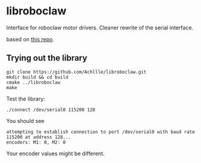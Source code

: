 # libroboclaw

Interface for roboclaw motor drivers. Cleaner rewrite of the serial interface.

based on [this repo](https://github.com/csvance/roboclaw).


## Trying out the library

```
git clone https://github.com/Achllle/libroboclaw.git
mkdir build && cd build
cmake ../libroboclaw
make
```

Test the library:
```
./connect /dev/serial0 115200 128
```

You should see
```
attempting to establish connection to port /dev/serial0 with baud rate 115200 at address 128...
encoders: M1: 0, M2: 0
```

Your encoder values might be different.
